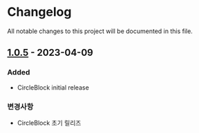 # Changelog

All notable changes to this project will be documented in this file.

[//]: # (## [Unreleased])

## [1.0.5] - 2023-04-09
### Added
- CircleBlock initial release

### 변경사항
- CircleBlock 초기 릴리즈

[//]: # ([Unreleased]: https://github.com/eightynine01/CircleBlock/compare/v1.0.3...HEAD)
[1.0.5]: https://github.com/eightynine01/CircleBlock/releases/tag/v1.0.4